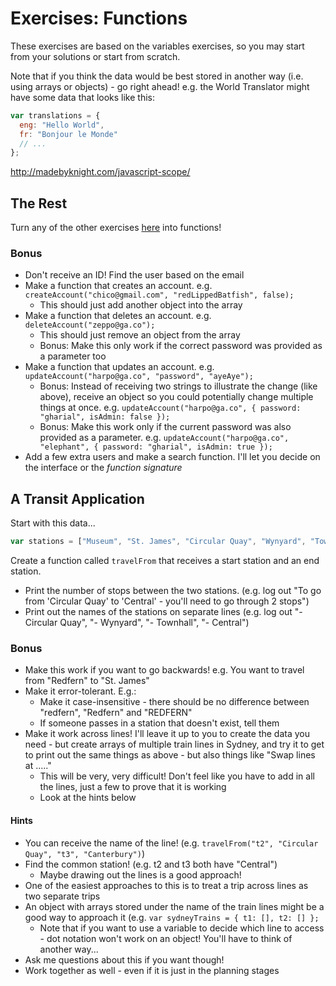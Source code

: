 # Exercises: Functions

These exercises are based on the variables exercises, so you may start from your solutions or start from scratch.

Note that if you think the data would be best stored in another way (i.e. using arrays or objects) - go right ahead! e.g. the World Translator might have some data that looks like this: 

```js
var translations = {
  eng: "Hello World",
  fr: "Bonjour le Monde"
  // ...
};
```

http://madebyknight.com/javascript-scope/




## The Rest

Turn any of the other exercises [here](https://gist.github.com/ga-wolf/8eb6b2bcb9356a0e6346ccac35a836eb) into functions!



### Bonus

* Don't receive an ID! Find the user based on the email
* Make a function that creates an account. e.g. `createAccount("chico@gmail.com", "redLippedBatfish", false);`
  * This should just add another object into the array
* Make a function that deletes an account. e.g. `deleteAccount("zeppo@ga.co");`
  * This should just remove an object from the array
  * Bonus: Make this only work if the correct password was provided as a parameter too
* Make a function that updates an account. e.g. `updateAccount("harpo@ga.co", "password", "ayeAye");`
  * Bonus: Instead of receiving two strings to illustrate the change (like above), receive an object so you could potentially change multiple things at once. e.g. `updateAccount("harpo@ga.co", { password: "gharial", isAdmin: false });`
  * Bonus: Make this work only if the current password was also provided as a parameter. e.g. `updateAccount("harpo@ga.co", "elephant", { password: "gharial", isAdmin: true });`
* Add a few extra users and make a search function. I'll let you decide on the interface or the _function signature_

## A Transit Application

Start with this data...

```js
var stations = ["Museum", "St. James", "Circular Quay", "Wynyard", "Townhall", "Central", "Redfern", "Macdonaldtown", "Newtown"];
```

Create a function called `travelFrom` that receives a start station and an end station.

* Print the number of stops between the two stations. (e.g. log out "To go from 'Circular Quay' to 'Central' - you'll need to go through 2 stops")
* Print out the names of the stations on separate lines (e.g. log out "- Circular Quay", "- Wynyard", "- Townhall", "- Central")

### Bonus

* Make this work if you want to go backwards! e.g. You want to travel from "Redfern" to "St. James"
* Make it error-tolerant. E.g.:
  * Make it case-insensitive - there should be no difference between "redfern", "Redfern" and "REDFERN"
  * If someone passes in a station that doesn't exist, tell them
* Make it work across lines! I'll leave it up to you to create the data you need - but create arrays of multiple train lines in Sydney, and try it to get to print out the same things as above - but also things like "Swap lines at ....."
  * This will be very, very difficult! Don't feel like you have to add in all the lines, just a few to prove that it is working
  * Look at the hints below

#### Hints 

* You can receive the name of the line! (e.g. `travelFrom("t2", "Circular Quay", "t3", "Canterbury")`)
* Find the common station! (e.g. t2 and t3 both have "Central")
  * Maybe drawing out the lines is a good approach!
* One of the easiest approaches to this is to treat a trip across lines as two separate trips
* An object with arrays stored under the name of the train lines might be a good way to approach it (e.g. `var sydneyTrains = { t1: [], t2: [] };`
  * Note that if you want to use a variable to decide which line to access - dot notation won't work on an object! You'll have to think of another way...
* Ask me questions about this if you want though!
* Work together as well - even if it is just in the planning stages
  